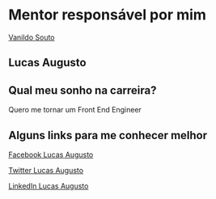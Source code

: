 # Mentor responsável por mim

[Vanildo Souto](/mentoria/blob/master/profiles/mentors/profiles/vanildo_souto.md)

## Lucas Augusto

## Qual meu sonho na carreira?
Quero me tornar um Front End Engineer

## Alguns links para me conhecer melhor

[Facebook Lucas Augusto](https://www.facebook.com/lucasaugustofrontend "Lucas Augusto")

[Twitter Lucas Augusto](https://twitter.com/laugustofront "Lucas Augusto")

[LinkedIn Lucas Augusto](https://www.linkedin.com/in/laugustofrontend/ "Lucas Augusto")